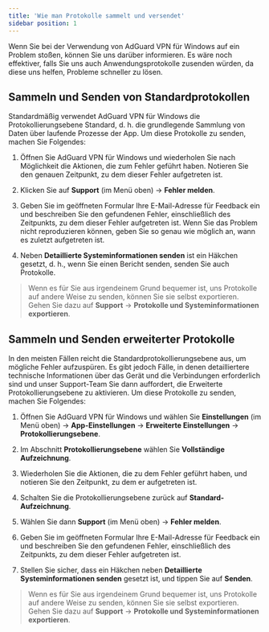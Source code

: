 ```yaml
---
title: 'Wie man Protokolle sammelt und versendet'
sidebar position: 1
---
```




Wenn Sie bei der Verwendung von AdGuard VPN für Windows auf ein Problem stoßen, können Sie uns darüber informieren. Es wäre noch effektiver, falls Sie uns auch Anwendungsprotokolle zusenden würden, da diese uns helfen, Probleme schneller zu lösen.

## Sammeln und Senden von Standardprotokollen

Standardmäßig verwendet AdGuard VPN für Windows die Protokollierungsebene Standard, d. h. die grundlegende Sammlung von Daten über laufende Prozesse der App. Um diese Protokolle zu senden, machen Sie Folgendes:

1. Öffnen Sie AdGuard VPN für Windows und wiederholen Sie nach Möglichkeit die Aktionen, die zum Fehler geführt haben. Notieren Sie den genauen Zeitpunkt, zu dem dieser Fehler aufgetreten ist.

2. Klicken Sie auf **Support** (im Menü oben) → **Fehler melden**.

3. Geben Sie im geöffneten Formular Ihre E-Mail-Adresse für Feedback ein und beschreiben Sie den gefundenen Fehler, einschließlich des Zeitpunkts, zu dem dieser Fehler aufgetreten ist. Wenn Sie das Problem nicht reproduzieren können, geben Sie so genau wie möglich an, wann es zuletzt aufgetreten ist.

4. Neben **Detaillierte Systeminformationen senden** ist ein Häkchen gesetzt, d. h., wenn Sie einen Bericht senden, senden Sie auch Protokolle.
> Wenn es für Sie aus irgendeinem Grund bequemer ist, uns Protokolle auf andere Weise zu senden, können Sie sie selbst exportieren. Gehen Sie dazu auf **Support** → **Protokolle und Systeminformationen exportieren**.

## Sammeln und Senden erweiterter Protokolle

In den meisten Fällen reicht die Standardprotokollierungsebene aus, um mögliche Fehler aufzuspüren. Es gibt jedoch Fälle, in denen detailliertere technische Informationen über das Gerät und die Verbindungen erforderlich sind und unser Support-Team Sie dann auffordert, die Erweiterte Protokollierungsebene zu aktivieren. Um diese Protokolle zu senden, machen Sie Folgendes:

1. Öffnen Sie AdGuard VPN für Windows und wählen Sie **Einstellungen** (im Menü oben) → **App-Einstellungen** → **Erweiterte Einstellungen** → **Protokollierungsebene**.

2. Im Abschnitt **Protokollierungsebene** wählen Sie **Vollständige Aufzeichnung**.

3. Wiederholen Sie die Aktionen, die zu dem Fehler geführt haben, und notieren Sie den Zeitpunkt, zu dem er aufgetreten ist.

4. Schalten Sie die Protokollierungsebene zurück auf **Standard-Aufzeichnung**.

5. Wählen Sie dann **Support** (im Menü oben) → **Fehler melden**.

6. Geben Sie im geöffneten Formular Ihre E-Mail-Adresse für Feedback ein und beschreiben Sie den gefundenen Fehler, einschließlich des Zeitpunkts, zu dem dieser Fehler aufgetreten ist.

7. Stellen Sie sicher, dass ein Häkchen neben **Detaillierte Systeminformationen senden** gesetzt ist, und tippen Sie auf **Senden**.
> Wenn es für Sie aus irgendeinem Grund bequemer ist, uns Protokolle auf andere Weise zu senden, können Sie sie selbst exportieren. Gehen Sie dazu auf **Support** → **Protokolle und Systeminformationen exportieren**.
